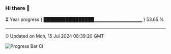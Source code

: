 ### Hi there 👋

⏳ Year progress { ████████████████▁▁▁▁▁▁▁▁▁▁▁▁▁▁ } 53.65 %

---

⏰ Updated on Mon, 15 Jul 2024 08:39:20 GMT

![Progress Bar CI](https://github.com/IshwaranRudhara/GIT-ACTION/workflows/Progress%20Bar%20CI/badge.svg)
